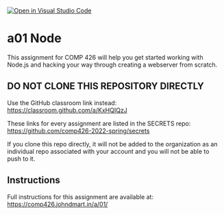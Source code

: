 [![Open in Visual Studio Code](https://classroom.github.com/assets/open-in-vscode-f059dc9a6f8d3a56e377f745f24479a46679e63a5d9fe6f495e02850cd0d8118.svg)](https://classroom.github.com/online_ide?assignment_repo_id=6754601&assignment_repo_type=AssignmentRepo)
# a01 Node

This assignment for COMP 426 will help you get started working with Node.js and hacking your way through creating a webserver from scratch. 

## DO NOT CLONE THIS REPOSITORY DIRECTLY

Use the GitHub classroom link instead: https://classroom.github.com/a/KxHQIQzJ

These links for every assignment are listed in the SECRETS repo: https://github.com/comp426-2022-spring/secrets

If you clone this repo directly, it will not be added to the organization as an individual repo associated with your account and you will not be able to push to it.

## Instructions

Full instructions for this assignment are available at: https://comp426.johndmart.in/a/01/
